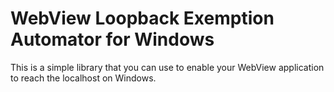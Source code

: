 WebView Loopback Exemption Automator for Windows
================================================

This is a simple library that you can use to enable your WebView
application to reach the localhost on Windows.